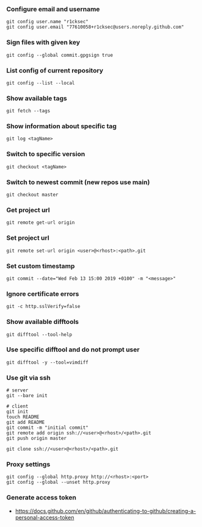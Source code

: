 ### Configure email and username
```
git config user.name "r1cksec"
git config user.email "77610058+r1cksec@users.noreply.github.com"
```

### Sign files with given key
```
git config --global commit.gpgsign true
```

### List config of current repository
```
git config --list --local
```

### Show available tags
```
git fetch --tags
```

### Show information about specific tag
```
git log <tagName>
```

### Switch to specific version
```
git checkout <tagName>
```

### Switch to newest commit (new repos use main)
```
git checkout master
```

### Get project url
```
git remote get-url origin
```

### Set project url
```
git remote set-url origin <user>@<rhost>:<path>.git
```

### Set custom timestamp
```
git commit --date="Wed Feb 13 15:00 2019 +0100" -m "<message>"
```

### Ignore certificate errors
```
git -c http.sslVerify=false
```

### Show available difftools
```
git difftool --tool-help
```

### Use specific difftool and do not prompt user
```
git difftool -y --tool=vimdiff
```

### Use git via ssh
```
# server
git --bare init

# client
git init
touch README
git add README
git commit -m "initial commit"
git remote add origin ssh://<user>@<rhost>/<path>.git
git push origin master

git clone ssh://<user>@<rhost>/<path>.git
```

### Proxy settings
```
git config --global http.proxy http://<rhost>:<port>
git config --global --unset http.proxy
```

### Generate access token
* https://docs.github.com/en/github/authenticating-to-github/creating-a-personal-access-token

